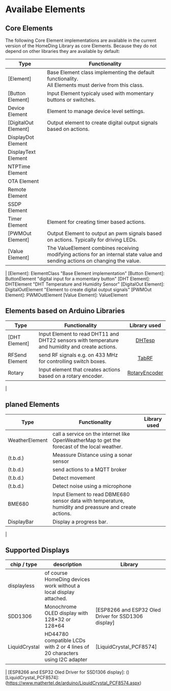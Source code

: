 # Availabe Elements

## Core Elements

The following Core Element implementations are available in the current version of the HomeDing Library as core Elements.
Because they do not depend on other libraries they are available by default:

| Type                 | Functionality
| -----------------    | -------------
| [Element]            | Base Element class implementing the default functionality. <br /> All Elements must derive from this class.
| [Button Element]     | Input Element typicaly used with momentary buttons or switches.
| Device Element       | Element to manage device level settings.
| [DigitalOut Element] | Output element to create digital output signals based on actions.
| DisplayDot Element   |      
| DisplayText Element  |      
| NTPTime Element      |      
| OTA Element          |      
| Remote Element       |      
| SSDP Element         |      
| Timer Element        | Element for creating timer based actions.
| [PWMOut Element]     | Output Element to output an pwm signals based on actions. Typically for driving LEDs.
| [Value Element]      | The ValueElement combines receiving modifying actions for an internal state value and sending actions on changing the value.
|
[Element]: ElementClass "Base Element implementation"
[Button Element]: ButtonElement "digital input for a momentary button"
[DHT Element]: DHTElement "DHT Temperature and Humidity Sensor"
[DigitalOut Element]: DigitalOutElement "Element to create digital output signals"
[PWMOut Element]: PWMOutElement
[Value Element]: ValueElement

## Elements based on Arduino Libraries

| Type                | Functionality | Library used |
| -----------------   | ------------- | :----------: |
| [DHT Element]       | Input Element to read DHT11 and DHT22 sensors with temperature and humidity and create actions. | [DHTesp]
| RFSend Element      | send RF signals e.g. on 433 MHz for controlling switch boxes. | [TabRF]
| Rotary              | Input element that creates actions based on a rotary encoder. | [RotaryEncoder]
|

[DHTesp]: https://github.com/beegee-tokyo/DHTesp "DHT library for ESP boards."
[TabRF]: https://github.com/mathertel/tabrf "Table driven RF library"
[RotaryEncoder]: http://www.mathertel.de/Arduino/RotaryEncoderLibrary.aspx "A library for using a rotary encoder as an input."


## planed Elements

| Type                | Functionality | Library used |
| -----------------   | ------------- | :----------: |
| WeatherElement      | call a service on the internet like OpenWeatherMap to get the forecast of the local weather. |
| (t.b.d.)            | Meassure Distance using a sonar sensor |
| (t.b.d.)            | send actions to a MQTT broker |
| (t.b.d.)            | Detect movement
| (t.b.d.)            | Detect noise using a microphone |
| BME680              | Input Element to read DBME680 sensor data with temperature, humidity and preassure and create actions.
| DisplayBar | Display a progress bar.
|

## Supported Displays

| chip / type   | description  | Library      |
| ------------  | ------------ | ------------ |
| displayless   | of course HomeDing devices work without a local display attached. |   |
| SDD1306       | Monochrome OLED display with 128\*32 or 128\*64 | [ESP8266 and ESP32 Oled Driver for SSD1306 display]  |
| LiquidCrystal | HD44780 compatible LCDs with 2 or 4 lines of 20 characters using I2C adapter | [LiquidCrystal_PCF8574] |
|
[ESP8266 and ESP32 Oled Driver for SSD1306 display]: ()
[LiquidCrystal_PCF8574]: (https://www.mathertel.de/arduino/LiquidCrystal_PCF8574.aspx)